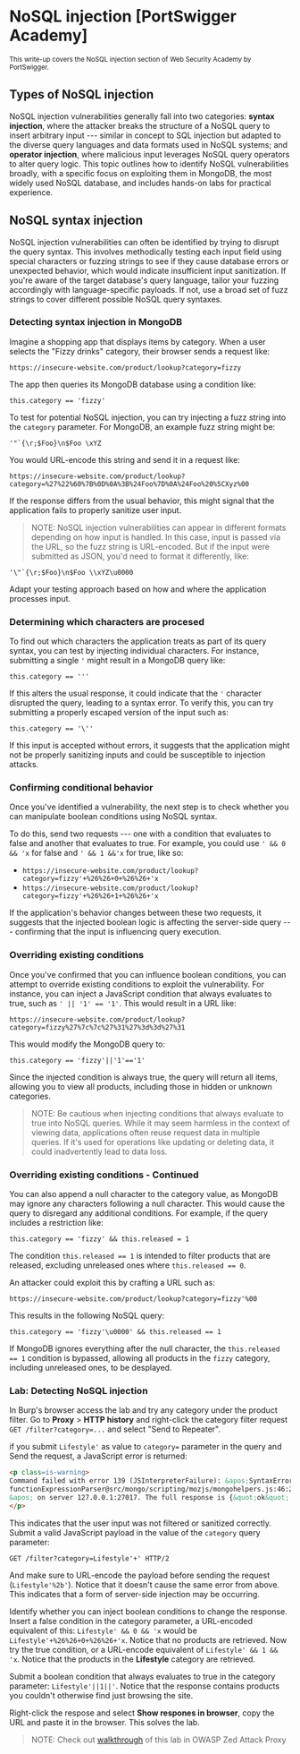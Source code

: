# NoSQL injection [PortSwigger Academy]

<sup>This write-up covers the NoSQL injection section of Web Security Academy by PortSwigger.</sup>

## Types of NoSQL injection

NoSQL injection vulnerabilities generally fall into two categories: __syntax injection__, where the attacker breaks the structure of a NoSQL query to insert arbitrary input --- similar in concept to SQL injection but adapted to the diverse query languages and data formats used in NoSQL systems; and __operator injection__, where malicious input leverages NoSQL query operators to alter query logic. This topic outlines how to identify NoSQL vulnerabilities broadly, with a specific focus on exploiting them in MongoDB, the most widely used NoSQL database, and includes hands-on labs for practical experience. 

## NoSQL syntax injection

NoSQL injection vulnerabilities can often be identified by trying to disrupt the query syntax. This involves methodically testing each input field using special characters or fuzzing strings to see if they cause database errors or unexpected behavior, which would indicate insufficient input sanitization. If you're aware of the target database's query language, tailor your fuzzing accordingly with language-specific payloads. If not, use a broad set of fuzz strings to cover different possible NoSQL query syntaxes. 

### Detecting syntax injection in MongoDB

Imagine a shopping app that displays items by category. When a user selects the "Fizzy drinks" category, their browser sends a request like:

```
https://insecure-website.com/product/lookup?category=fizzy
```

The app then queries its MongoDB database using a condition like:

```mongodb
this.category == 'fizzy'
```

To test for potential NoSQL injection, you can try injecting a fuzz string into the `category` parameter. For MongoDB, an example fuzz string might be:

```
'"`{\r;$Foo}\n$Foo \xYZ
```

You would URL-encode this string and send it in a request like:

```
https://insecure-website.com/product/lookup?category=%27%22%60%7B%0D%0A%3B%24Foo%7D%0A%24Foo%20%5CXyz%00
```

If the response differs from the usual behavior, this might signal that the application fails to properly sanitize user input. 

> NOTE: NoSQL injection vulnerabilities can appear in different formats depending on how input is handled. In this case, input is passed via the URL, so the fuzz string is URL-encoded. But if the input were submitted as JSON, you'd need to format it differently, like:
```
'\"`{\r;$Foo}\n$Foo \\xYZ\u0000
```

Adapt your testing approach based on how and where the application processes input. 

### Determining which characters are procesed

To find out which characters the application treats as part of its query syntax, you can test by injecting individual characters. For instance, submitting a single `'` might result in a MongoDB query like:

```mongodb
this.category == '''
```

If this alters the usual response, it could indicate that the `'` character disrupted the query, leading to a syntax error. To verify this, you can try submitting a properly escaped version of the input such as:

```mongodb
this.category == '\''
```

If this input is accepted without errors, it suggests that the application might not be properly sanitizing inputs and could be susceptible to injection attacks. 

### Confirming conditional behavior

Once you've identified a vulnerability, the next step is to check whether you can manipulate boolean conditions using NoSQL syntax.

To do this, send two requests --- one with a condition that evaluates to false and another that evaluates to true. For example, you could use `' && 0 && 'x` for false and `' && 1 &&'x` for true, like so:

- `https://insecure-website.com/product/lookup?category=fizzy'+%26%26+0+%26%26+'x`
- `https://insecure-website.com/product/lookup?category=fizzy'+%26%26+1+%26%26+'x`

If the application's behavior changes between these two requests, it suggests that the injected boolean logic is affecting the server-side query --- confirming that the input is influencing query execution. 

### Overriding existing conditions

Once you've confirmed that you can influence boolean conditions, you can attempt to override existing conditions to exploit the vulnerability. For instance, you can inject a JavaScript condition that always evaluates to true, such as `' || '1' == '1'`. This would result in a URL like:

```
https://insecure-website.com/product/lookup?category=fizzy%27%7c%7c%27%31%27%3d%3d%27%31
```

This would modify the MongoDB query to:

```mongodb
this.category == 'fizzy'||'1'=='1'
```

Since the injected condition is always true, the query will return all items, allowing you to view all products, including those in hidden or unknown categories.

> NOTE: Be cautious when injecting conditions that always evaluate to true into NoSQL queries. While it may seem harmless in the context of viewing data, applications often reuse request data in multiple queries. If it's used for operations like updating or deleting data, it could inadvertently lead to data loss. 

### Overriding existing conditions - Continued

You can also append a null character to the category value, as MongoDB may ignore any characters following a null character. This would cause the query to disregard any additional conditions. For example, if the query includes a restriction like: 

```mongodb
this.category == 'fizzy' && this.released = 1
```

The condition `this.released == 1` is intended to filter products that are released, excluding unreleased ones where `this.released == 0`.

An attacker could exploit this by crafting a URL such as:

```
https://insecure-website.com/product/lookup?category=fizzy'%00
```

This results in the following NoSQL query:

```mongodb
this.category == 'fizzy'\u0000' && this.released == 1
```

If MongoDB ignores everything after the null character, the `this.released == 1` condition is bypassed, allowing all products in the `fizzy` category, including unreleased ones, to be desplayed. 

### Lab: Detecting NoSQL injection

In Burp's browser access the lab and try any category under the product filter. Go to __Proxy__ > __HTTP history__ and right-click the category filter request `GET /filter?category=...` and select "Send to Repeater". 

if you submit `Lifestyle'` as value to `category=` parameter in the query and Send the request, a JavaScript error is returned:

```html
<p class=is-warning>
Command failed with error 139 (JSInterpreterFailure): &apos;SyntaxError: unterminated string literal :
functionExpressionParser@src/mongo/scripting/mozjs/mongohelpers.js:46:25
&apos; on server 127.0.0.1:27017. The full response is {&quot;ok&quot;: 0.0, &quot;errmsg&quot;: &quot;SyntaxError: unterminated string literal :\nfunctionExpressionParser@src/mongo/scripting/mozjs/mongohelpers.js:46:25\n&quot;, &quot;code&quot;: 139, &quot;codeName&quot;: &quot;JSInterpreterFailure&quot;}
</p>
```

This indicates that the user input was not filtered or sanitized correctly. Submit a valid JavaScript payload in the value of the `category` query parameter:

```
GET /filter?category=Lifestyle'+' HTTP/2
```

And make sure to URL-encode the payload before sending the request (`Lifestyle'%2b'`). Notice that it doesn't cause the same error from above. This indicates that a form of server-side injection may be occurring. 

Identify whether you can inject boolean conditions to change the response. Insert a false condition in the category parameter, a URL-encoded equivalent of this: `Lifestyle' && 0 && 'x` would be `Lifestyle'+%26%26+0+%26%26+'x`. Notice that no products are retrieved. Now try the true condition, or a URL-encode equivalent of `Lifestyle' && 1 && 'x`. Notice that the products in the __Lifestyle__ category are retrieved.

Submit a boolean condition that always evaluates to true in the category parameter: `Lifestyle'||1||'`. Notice that the response contains products you couldn't otherwise find just browsing the site. 

Right-click the respose and select __Show respones in browser__, copy the URL and paste it in the browser. This solves the lab. 

> NOTE: Check out [walkthrough](nosql_lab01_zaproxy.md) of this lab in OWASP Zed Attack Proxy



